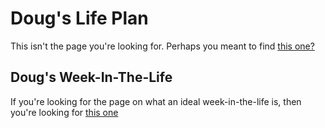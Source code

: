 # Doug's Life Plan

This isn't the page you're looking for. Perhaps you meant to find [this one?](./pages)

## Doug's Week-In-The-Life

If you're looking for the page on what an ideal week-in-the-life is, then you're looking for [this one](./week-in-the-life)